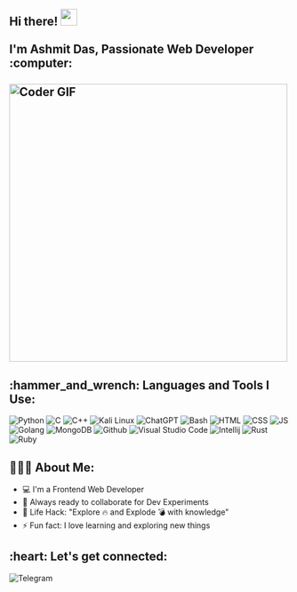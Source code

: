 <h2 align="left">
 <abc>
  <br>Hi there! <img src="https://user-images.githubusercontent.com/42378118/110234147-e3259600-7f4e-11eb-95be-0c4047144dea.gif" width="30"><br>
  <br> I'm Ashmit Das, Passionate Web Developer :computer:<br>
  <br>
    <img src="https://media.giphy.com/media/SWoSkN6DxTszqIKEqv/giphy.gif" alt="Coder GIF" width="500">
 </abc>
</h2> 
<h2 align="left">:hammer_and_wrench: Languages and Tools I Use:</h2>
<p align="left">

![Python](https://img.shields.io/badge/Python-3776AB.svg?style=for-the-badge&logo=Python&logoColor=white)
![C](https://img.shields.io/badge/C-A8B9CC.svg?style=for-the-badge&logo=C&logoColor=black)
![C++](https://img.shields.io/badge/C++-00599C.svg?style=for-the-badge&logo=C++&logoColor=white)
![Kali Linux](https://img.shields.io/badge/Kali%20Linux-557C94.svg?style=for-the-badge&logo=Kali-Linux&logoColor=white)
![ChatGPT](https://img.shields.io/badge/chatGPT-74aa9c?style=for-the-badge&logo=openai&logoColor=white)
![Bash](https://img.shields.io/badge/GNU%20Bash-4EAA25.svg?style=for-the-badge&logo=GNU-Bash&logoColor=white)
![HTML](https://img.shields.io/badge/HTML5-E34F26.svg?style=for-the-badge&logo=HTML5&logoColor=white)
![CSS](https://img.shields.io/badge/CSS-663399.svg?style=for-the-badge&logo=CSS&logoColor=white)
![JS](https://img.shields.io/badge/JavaScript-F7DF1E.svg?style=for-the-badge&logo=JavaScript&logoColor=black)
![Golang](https://img.shields.io/badge/Go-00ADD8.svg?style=for-the-badge&logo=Go&logoColor=white)
![MongoDB](https://img.shields.io/badge/MongoDB-47A248.svg?style=for-the-badge&logo=MongoDB&logoColor=white)
![Github](https://img.shields.io/badge/GitHub-181717.svg?style=for-the-badge&logo=GitHub&logoColor=white)
![Visual Studio Code](https://img.shields.io/badge/Visual%20Studio%20Code-0078d7.svg?style=for-the-badge&logo=visual-studio-code&logoColor=white)
![Intellij](https://img.shields.io/badge/IntelliJ%20IDEA-000000.svg?style=for-the-badge&logo=IntelliJ-IDEA&logoColor=white)
![Rust](https://img.shields.io/badge/Rust-000000.svg?style=for-the-badge&logo=Rust&logoColor=white)
![Ruby](https://img.shields.io/badge/Ruby-CC342D.svg?style=for-the-badge&logo=Ruby&logoColor=white)
</p>

<h2 align="left">👨🏻‍💻 About Me:</h2>

- :computer: I'm a Frontend Web Developer
- :rocket: Always ready to collaborate for Dev Experiments
- :dart: Life Hack: "Explore :fire: and Explode :bomb: with knowledge"
- :zap: Fun fact: I love learning and exploring new things<br>

<h2 align="left">:heart: Let's get connected:</h2>

![Telegram](https://img.shields.io/badge/Telegram-26A5E4.svg?style=for-the-badge&logo=Telegram&logoColor=white)
